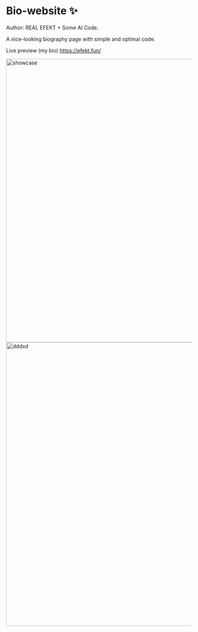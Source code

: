 # Bio-website ✨
Author: REAL EFEKT + Some AI Code.

A nice-looking biography page with simple and optimal code.

Live preview (my bio) https://efekt.fun/

<img width="1366" height="768" alt="showcase" src="https://github.com/user-attachments/assets/7874a4af-fe22-4d17-ae19-13d6533c7fee" />
<img width="1366" height="768" alt="dddxd" src="https://github.com/user-attachments/assets/77407030-608f-401f-8a6a-8825c7809ed0" />
